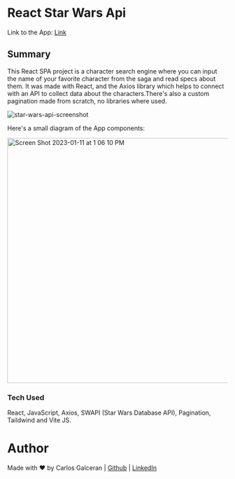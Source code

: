 # React Star Wars Api


Link to the App: [Link](https://starwars-react-api.netlify.app/)

## Summary

This React SPA project is a character search engine where you can input the name of your favorite character from the saga and read specs about them. It was made with React, and the Axios library which helps to connect with an API to collect data about the characters.There's also a custom pagination made from scratch, no libraries where used.

![star-wars-api-screenshot](https://user-images.githubusercontent.com/11094871/215881996-ffd858b9-62c2-4769-848e-9b08162d99c5.png)

Here's a small diagram of the App components:

<img width="560" style="center" alt="Screen Shot 2023-01-11 at 1 06 10 PM" src="https://user-images.githubusercontent.com/11094871/215882080-48700ee1-f609-4c62-b4a0-10dadf9488cc.jpeg">

### Tech Used

React, JavaScript, Axios, SWAPI (Star Wars Database API), Pagination, Taildwind and Vite JS.

# Author

Made with ♥ by Carlos Galceran | [Github](https://github.com/cgalceran) | [LinkedIn](https://www.linkedin.com/in/cgalceran/)
